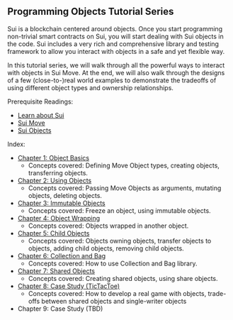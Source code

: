## Programming Objects Tutorial Series

Sui is a blockchain centered around objects. Once you start programming non-trivial smart contracts on Sui, you will start dealing with Sui objects in the code. Sui includes a very rich and comprehensive library and testing framework to allow you interact with objects in a safe and yet flexible way.

In this tutorial series, we will walk through all the powerful ways to interact with objects in Sui Move. At the end, we will also walk through the designs of a few (close-to-)real world examples to demonstrate the tradeoffs of using different object types and ownership relationships.

Prerequisite Readings:
- [Learn about Sui](../../learn/about-sui.md)
- [Sui Move](../move.md)
- [Sui Objects](../objects.md)

Index:
- [Chapter 1: Object Basics](./ch1-object-basics.md)
  - Concepts covered: Defining Move Object types, creating objects, transferring objects.
- [Chapter 2: Using Objects](./ch2-using-objects.md)
  - Concepts covered: Passing Move Objects as arguments, mutating objects, deleting objects.
- [Chapter 3: Immutable Objects](./ch3-immutable-objects.md)
  - Concepts covered: Freeze an object, using immutable objects.
- [Chapter 4: Object Wrapping](./ch4-object-wrapping.md)
  - Concepts covered: Objects wrapped in another object.
- [Chapter 5: Child Objects](./ch5-child-objects.md)
  - Concepts covered: Objects owning objects, transfer objects to objects, adding child objects, removing child objects.
- [Chapter 6: Collection and Bag](./ch6-collection-and-bag.md)
  - Concepts covered: How to use Collection and Bag library.
- [Chapter 7: Shared Objects](./ch7-shared-objects.md)
  - Concepts covered: Creating shared objects, using share objects.
- [Chapter 8: Case Study (TicTacToe)](./ch8-case-study-tictactoe.md)
  - Concepts covered: How to develop a real game with objects, trade-offs between shared objects and single-writer objects
- Chapter 9: Case Study (TBD)